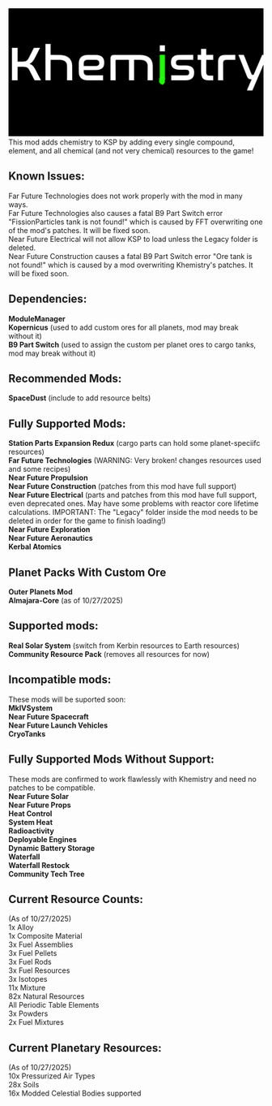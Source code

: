 <img src="https://raw.githubusercontent.com/Chitak985/khemistry/refs/heads/main/Khemistry/Flags/Logo.png">
This mod adds chemistry to KSP by adding every single compound, element, and all chemical (and not very chemical) resources to the game! <br>

<h2>Known Issues:</h2>
Far Future Technologies does not work properly with the mod in many ways. <br>
Far Future Technologies also causes a fatal B9 Part Switch error "FissionParticles tank is not found!" which is caused by FFT overwriting one of the mod's patches. It will be fixed soon. <br>
Near Future Electrical will not allow KSP to load unless the Legacy folder is deleted. <br>
Near Future Construction causes a fatal B9 Part Switch error "Ore tank is not found!" which is caused by a mod overwriting Khemistry's patches. It will be fixed soon.

<h2>Dependencies:</h2>
<strong>ModuleManager</strong> <br>
<strong>Kopernicus</strong> (used to add custom ores for all planets, mod may break without it) <br>
<strong>B9 Part Switch</strong> (used to assign the custom per planet ores to cargo tanks, mod may break without it) <br>

<h2>Recommended Mods:</h2>
<strong>SpaceDust</strong> (include to add resource belts) <br>

<h2>Fully Supported Mods:</h2>
<strong>Station Parts Expansion Redux</strong> (cargo parts can hold some planet-speciifc resources) <br>
<strong>Far Future Technologies</strong> (WARNING: Very broken! changes resources used and some recipes) <br>
<strong>Near Future Propulsion</strong> <br>
<strong>Near Future Construction</strong> (patches from this mod have full support) <br>
<strong>Near Future Electrical</strong> (parts and patches from this mod have full support, even deprecated ones. May have some problems with reactor core lifetime calculations. IMPORTANT: The "Legacy" folder inside the mod needs to be deleted in order for the game to finish loading!) <br>
<strong>Near Future Exploration</strong> <br>
<strong>Near Future Aeronautics</strong> <br>
<strong>Kerbal Atomics</strong> <br>

<h2>Planet Packs With Custom Ore</h2>
<strong>Outer Planets Mod</strong> <br>
<strong>Almajara-Core</strong> (as of 10/27/2025) <br>

<h2>Supported mods:</h2>
<strong>Real Solar System</strong> (switch from Kerbin resources to Earth resources) <br>
<strong>Community Resource Pack</strong> (removes all resources for now) <br>

<h2>Incompatible mods:</h2>
These mods will be suported soon: <br>
<strong>MkIVSystem</strong> <br>
<strong>Near Future Spacecraft</strong> <br>
<strong>Near Future Launch Vehicles</strong> <br>
<strong>CryoTanks</strong> <br>

<h2>Fully Supported Mods Without Support:</h2>
These mods are confirmed to work flawlessly with Khemistry and need no patches to be compatible. <br>
<strong>Near Future Solar</strong> <br>
<strong>Near Future Props</strong> <br>
<strong>Heat Control</strong> <br>
<strong>System Heat</strong> <br>
<strong>Radioactivity</strong> <br>
<strong>Deployable Engines</strong> <br>
<strong>Dynamic Battery Storage</strong> <br>
<strong>Waterfall</strong> <br>
<strong>Waterfall Restock</strong> <br>
<strong>Community Tech Tree</strong>

<h2>Current Resource Counts:</h2>
(As of 10/27/2025) <br>
1x Alloy <br>
1x Composite Material <br>
3x Fuel Assemblies <br>
3x Fuel Pellets <br>
3x Fuel Rods <br>
3x Fuel Resources <br>
3x Isotopes <br>
11x Mixture <br>
82x Natural Resources <br>
All Periodic Table Elements <br>
3x Powders <br>
2x Fuel Mixtures <br>

<h2>Current Planetary Resources:</h2>
(As of 10/27/2025) <br>
10x Pressurized Air Types <br>
28x Soils <br>
16x Modded Celestial Bodies supported <br>
